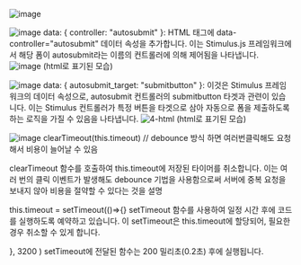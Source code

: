 ![image](https://github.com/twingay96/live-form-previews/assets/64403357/35862ca8-abe3-4499-ba4a-b942139c3fc4)

![image](https://github.com/twingay96/live-form-previews/assets/64403357/d5574669-294f-4819-921c-8c65a186b358)
data: { controller: "autosubmit" }: HTML 태그에 data-controller="autosubmit" 데이터 속성을 추가합니다. 
이는 Stimulus.js 프레임워크에서 해당 폼이 autosubmit라는 이름의 컨트롤러에 의해 제어됨을 나타냅니다. 
![image](https://github.com/twingay96/live-form-previews/assets/64403357/c404ada1-44c8-4fc6-9f3d-ed4a7388957e)
(html로 표기된 모습)

![image](https://github.com/twingay96/live-form-previews/assets/64403357/b1560453-a542-40e3-b76b-988653bec846)
data: { autosubmit_target: "submitbutton" }: 이것은 Stimulus 프레임워크의 데이터 속성으로, autosubmit 컨트롤러의 submitbutton 타겟과 관련이 있습니다. 
이는 Stimulus 컨트롤러가 특정 버튼을 타겟으로 삼아 자동으로 폼을 제출하도록 하는 로직을 가질 수 있음을 나타냅니다.
![4-html](https://github.com/twingay96/live-form-previews/assets/64403357/f7297b83-7641-4481-9a0f-373c3d31098c)
(html로 표기된 모습)

![image](https://github.com/twingay96/live-form-previews/assets/64403357/a8d5eba5-ace0-443a-ad4d-2201df9b668a)
clearTimeout(this.timeout) // debounce 방식 하면 여러번클릭해도 요청해서 비용이 늘어날 수 있음

clearTimeout 함수를 호출하여 this.timeout에 저장된 타이머를 취소합니다.
이는 여러 번의 클릭 이벤트가 발생해도 debounce 기법을 사용함으로써 서버에 중복 요청을 보내지 않아 비용을 절약할 수 있다는 것을 설명

this.timeout = setTimeout(()=>{}
setTimeout 함수를 사용하여 일정 시간 후에 코드를 실행하도록 예약하고 있습니다. 이 setTimeout은 this.timeout에 할당되어, 필요한 경우 취소할 수 있게 합니다.

}, 3200 )
setTimeout에 전달된 함수는 200 밀리초(0.2초) 후에 실행됩니다.




